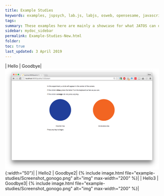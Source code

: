 ```yaml
---
title: Example Studies
keywords: examples, jspsych, lab.js, labjs, osweb, opensesame, javascript, bootstrap, jquery, pure, css, highchart, survey
tags:
summary: These examples here are mainly a showcase for what JATOS can do for you while you are writing your studies (like easy import/export, safe results storing and presentation, messaging in group studies). They are not meant to show what JATOS itself does (since JATOS doesn't care for the browser side).
sidebar: mydoc_sidebar
permalink: Example-Studies-New.html
folder:
toc: true
last_updated: 3 April 2019
---
```


| Hello | Goodbye| ![dummy](images/example-studies/Screenshot_gonogo.png){:width="50"}|
| Hello2 | Goodbye2|  {% include image.html file="example-studies/Screenshot_gonogo.png" alt="img" max-width="200" %}|
| Hello3 | Goodbye3|  {% include image.html file="example-studies/Screenshot_gonogo.png" alt="img" max-width="200" %}|

